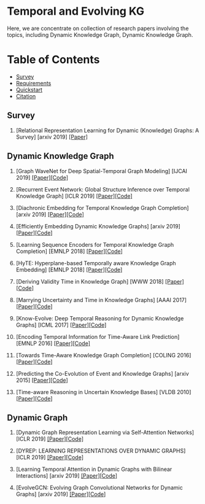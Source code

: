 # Temporal and Evolving KG

Here, we are concentrate on collection of research papers involving the topics, including Dynamic Knowledge Graph, Dynamic Knowledge Graph.   


Table of Contents
=================

  * [Survey](#Survey)
  * [Requirements](#requirements)
  * [Quickstart](#quickstart)
  * [Citation](#citation)


## Survey
1. [Relational Representation Learning for Dynamic (Knowledge) Graphs: A Survey] [arxiv 2019] [[Paper]](https://arxiv.org/abs/1905.11485)


## Dynamic Knowledge Graph
1. [Graph WaveNet for Deep Spatial-Temporal Graph Modeling] [IJCAI 2019] [[Paper]](https://www.ijcai.org/proceedings/2019/0264.pdf)[[Code]](https://github.com/nnzhan/Graph-WaveNet)

2. [Recurrent Event Network: Global Structure Inference over Temporal Knowledge Graph] [ICLR 2019] [[Paper]](https://arxiv.org/abs/1904.05530?context=cs.LG)[[Code]](https://github.com/INK-USC/RE-Net)

3. [Diachronic Embedding for Temporal Knowledge Graph Completion] [arxiv 2019] [[Paper]](https://arxiv.org/abs/1907.03143)[[Code]]()

4. [Efficiently Embedding Dynamic Knowledge Graphs] [arxiv 2019] [[Paper]](https://arxiv.org/abs/1910.06708)[[Code]]()

5. [Learning Sequence Encoders for Temporal Knowledge Graph Completion] [EMNLP 2018] [[Paper]](https://www.aclweb.org/anthology/D18-1516/)[[Code]](https://github.com/bsantraigi/TA_TransE)

6. [HyTE: Hyperplane-based Temporally aware Knowledge Graph Embedding] [EMNLP 2018] [[Paper]](http://talukdar.net/papers/emnlp2018_HyTE.pdf)[[Code]](https://github.com/malllabiisc/HyTE)

7. [Deriving Validity Time in Knowledge Graph] [WWW 2018] [[Paper]](https://dl.acm.org/citation.cfm?id=3191639)[[Code]]()

8. [Marrying Uncertainty and Time in Knowledge Graphs] [AAAI 2017] [[Paper]](https://aaai.org/ocs/index.php/AAAI/AAAI17/paper/view/14730/13747)[[Code]]()

9. [Know-Evolve: Deep Temporal Reasoning for Dynamic Knowledge Graphs] [ICML 2017] [[Paper]](https://arxiv.org/pdf/1705.05742.pdf)[[Code]](https://github.com/rstriv/Know-Evolve)

10. [Encoding Temporal Information for Time-Aware Link Prediction] [EMNLP 2016] [[Paper]](https://tyliupku.github.io/papers/emnlp2016_jiang.pdf)[[Code]]()

11. [Towards Time-Aware Knowledge Graph Completion] [COLING 2016] [[Paper]](https://www.aclweb.org/anthology/C16-1161.pdf)[[Code]]()

12. [Predicting the Co-Evolution of Event and Knowledge Graphs] [arxiv 2015] [[Paper]](https://arxiv.org/abs/1512.06900?context=cs)[[Code]]()

13. [Time-aware Reasoning in Uncertain Knowledge Bases] [VLDB 2010] [[Paper]](http://halma.mpi-inf.mpg.de/intranet/ag5/ag5publ.nsf/3561a79a83e6557ac1256b91004f4bdd/65e353035499f7f5c125780b00530dd9!OpenDocument&ExpandSection=1)[[Code]]()


## Dynamic Graph
1. [Dynamic Graph Representation Learning via Self-Attention Networks] [ICLR 2019] [[Paper]](https://arxiv.org/abs/1812.09430)[[Code]](https://github.com/aravindsankar28/DySAT)

2. [DYREP: LEARNING REPRESENTATIONS OVER DYNAMIC GRAPHS] [ICLR 2019] [[Paper]](https://openreview.net/pdf?id=HyePrhR5KX)[[Code]]()

3. [Learning Temporal Attention in Dynamic Graphs with Bilinear Interactions] [arxiv 2019] [[Paper]](https://arxiv.org/pdf/1909.10367v1.pdf)[[Code]](https://github.com/uoguelph-mlrg/LDG)

4. [EvolveGCN: Evolving Graph Convolutional Networks for Dynamic Graphs] [arxiv 2019] [[Paper]](https://arxiv.org/pdf/1902.10191.pdf)[[Code]]()

